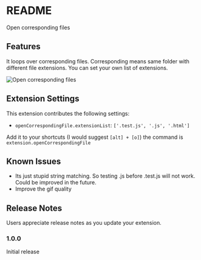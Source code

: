 # README

Open corresponding files

## Features

It loops over corresponding files. Corresponding means same folder with different file extensions. You can set your own list of extensions.

![Open corresponding files](images/open.png)


## Extension Settings

This extension contributes the following settings:

* `openCorrespondingFile.extensionList`: `['.test.js', '.js', '.html']`

Add it to your shortcuts (I would suggest `[alt] + [o]`) the command is `extension.openCorrespondingFile`

## Known Issues

* Its just stupid string matching. So testing .js before .test.js will not work. Could be improved in the future.
* Improve the gif quality

## Release Notes

Users appreciate release notes as you update your extension.

### 1.0.0

Initial release